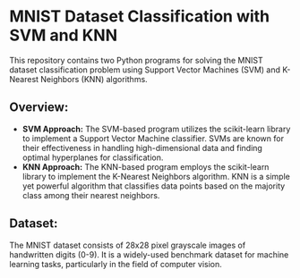 <h1>MNIST Dataset Classification with SVM and KNN</h1>
<p>This repository contains two Python programs for solving the MNIST dataset classification problem using Support Vector Machines (SVM) and K-Nearest Neighbors (KNN) algorithms.</p>
<h2>Overview:</h2>
<ul>
    <li><strong>SVM Approach:</strong> The SVM-based program utilizes the scikit-learn library to implement a Support Vector Machine classifier. SVMs are known for their effectiveness in handling high-dimensional data and finding optimal hyperplanes for classification.</li>
    <li><strong>KNN Approach:</strong> The KNN-based program employs the scikit-learn library to implement the K-Nearest Neighbors algorithm. KNN is a simple yet powerful algorithm that classifies data points based on the majority class among their nearest neighbors.</li>
    </ul>
<h2>Dataset:</h2>
<p>The MNIST dataset consists of 28x28 pixel grayscale images of handwritten digits (0-9). It is a widely-used benchmark dataset for machine learning tasks, particularly in the field of computer vision.</p>


